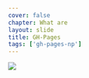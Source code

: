 ```yaml
---
cover: false
chapter: What are
layout: slide
title: GH-Pages
tags: ['gh-pages-np']
---
```


<img class="no-stretch" src="assets/octicons/file-code.png">